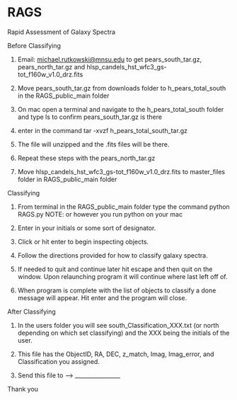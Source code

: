 # RAGS
Rapid Assessment of Galaxy Spectra

Before Classifying

1. Email: michael.rutkowski@mnsu.edu to get pears_south_tar.gz, pears_north_tar.gz and hlsp_candels_hst_wfc3_gs-tot_f160w_v1.0_drz.fits

2. Move pears_south_tar.gz from downloads folder to h_pears_total_south in the RAGS_public_main folder

3. On mac open a terminal and navigate to the h_pears_total_south folder and type ls to confirm pears_south_tar.gz is there

4. enter in the command tar -xvzf h_pears_total_south_tar.gz

5. The file will unzipped and the .fits files will be there. 

6. Repeat these steps with the pears_north_tar.gz

7. Move hlsp_candels_hst_wfc3_gs-tot_f160w_v1.0_drz.fits to master_files folder in RAGS_public_main folder



Classifying

1. From terminal in the RAGS_public_main folder type the command python RAGS.py  NOTE: or however you run python on your mac

2. Enter in your initials or some sort of designator. 

3. Click or hit enter to begin inspecting objects. 

4. Follow the directions provided for how to classify galaxy spectra.

5. If needed to quit and continue later hit escape and then quit on the window. Upon relaunching program it will continue where last left off of.

6. When program is complete with the list of objects to classify a done message will appear. Hit enter and the program will close.


After Classifying

1. In the users folder you will see south_Classification_XXX.txt (or north depending on which set classifying) and the XXX being the initials of the user. 

2. This file has the ObjectID, RA, DEC, z_match, Imag, Imag_error, and Classification you assigned. 

3. Send this file to --> ________________


Thank you
